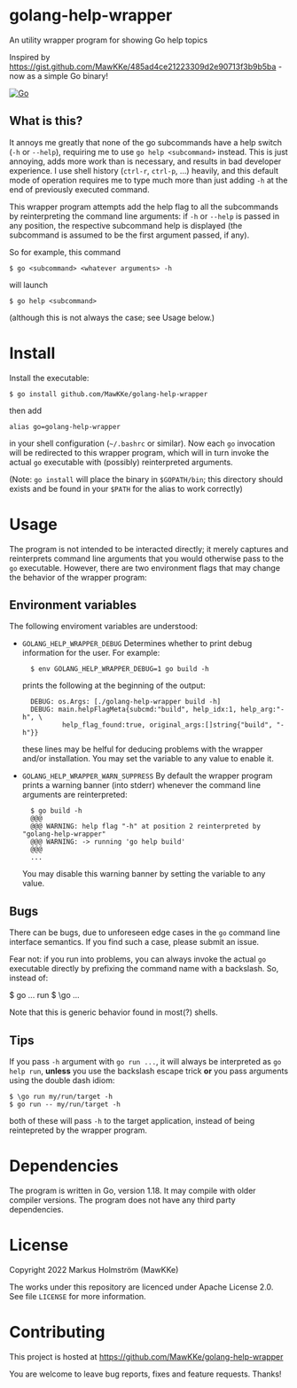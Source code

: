 # golang-help-wrapper

An utility wrapper program for showing Go help topics

Inspired by https://gist.github.com/MawKKe/485ad4ce21223309d2e90713f3b9b5ba -
now as a simple Go binary!

[![Go](https://github.com/MawKKe/golang-help-wrapper/actions/workflows/go.yml/badge.svg)
](https://github.com/MawKKe/golang-help-wrapper/actions/workflows/go.yml)

## What is this?
It annoys me greatly that none of the go subcommands have a help switch (`-h`
or `--help`), requiring me to use `go help <subcommand>` instead. This is just
annoying, adds more work than is necessary, and results in bad developer
experience. I use shell history (`ctrl-r`, `ctrl-p`, ...) heavily, and this
default mode of operation requires me to type much more than just adding `-h`
at the end of previously executed command.

This wrapper program attempts add the help flag to all the subcommands
by reinterpreting the command line arguments: if `-h` or `--help` is passed
in any position, the respective subcommand help is displayed (the subcommand
is assumed to be the first argument passed, if any).

So for example, this command

    $ go <subcommand> <whatever arguments> -h

will launch

    $ go help <subcommand>

(although this is not always the case; see Usage below.)

# Install
    
Install the executable:

    $ go install github.com/MawKKe/golang-help-wrapper

then add

    alias go=golang-help-wrapper

in your shell configuration (`~/.bashrc` or similar). Now each `go`
invocation will be redirected to this wrapper program, which will in turn
invoke the actual `go` executable with (possibly) reinterpreted arguments.

(Note: `go install` will place the binary in `$GOPATH/bin`; this directory
should exists and be found in your `$PATH` for the alias to work correctly)

# Usage

The program is not intended to be interacted directly; it merely captures
and reinterprets command line arguments that you would otherwise pass to the
`go` executable. However, there are two environment flags that may change
the behavior of the wrapper program:

## Environment variables
The following enviroment variables are understood:

- `GOLANG_HELP_WRAPPER_DEBUG`
    Determines whether to print debug information for the user. For example:

        $ env GOLANG_HELP_WRAPPER_DEBUG=1 go build -h

    prints the following at the beginning of the output:

        DEBUG: os.Args: [./golang-help-wrapper build -h]
        DEBUG: main.helpFlagMeta{subcmd:"build", help_idx:1, help_arg:"-h", \
                help_flag_found:true, original_args:[]string{"build", "-h"}}
    
    these lines may be helful for deducing problems with the wrapper and/or
    installation. You may set the variable to any value to enable it.

- `GOLANG_HELP_WRAPPER_WARN_SUPPRESS`
    By default the wrapper program prints a warning banner (into stderr)
    whenever the command line arguments are reinterpreted:

        $ go build -h
        @@@
        @@@ WARNING: help flag "-h" at position 2 reinterpreted by "golang-help-wrapper"
        @@@ WARNING: -> running 'go help build'
        @@@
        ...

    You may disable this warning banner by setting the variable to any value.

## Bugs
There can be bugs, due to unforeseen edge cases in the `go` command line
interface semantics. If you find such a case, please submit an issue.

Fear not: if you run into problems, you can always invoke the actual `go`
executable directly by prefixing the command name with a backslash. So, instead
of:

   $ go ...
run
   $ \go ...

Note that this is generic behavior found in most(?) shells.

## Tips
If you pass `-h` argument with `go run ...`, it will always be interpreted
as `go help run`, **unless** you use the backslash escape trick **or** you pass
arguments using the double dash idiom:

    $ \go run my/run/target -h
    $ go run -- my/run/target -h

both of these will pass `-h` to the target application, instead of being
reintepreted by the wrapper program.



# Dependencies

The program is written in Go, version 1.18. It may compile with older compiler versions.
The program does not have any third party dependencies.

# License

Copyright 2022 Markus Holmström (MawKKe)

The works under this repository are licenced under Apache License 2.0.
See file `LICENSE` for more information.

# Contributing

This project is hosted at https://github.com/MawKKe/golang-help-wrapper

You are welcome to leave bug reports, fixes and feature requests. Thanks!

